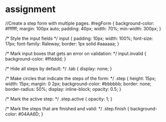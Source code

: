# assignment
//Create a step form with multiple pages.
#regForm {
  background-color: #ffffff;
  margin: 100px auto;
  padding: 40px;
  width: 70%;
  min-width: 300px;
}

/* Style the input fields */
input {
  padding: 10px;
  width: 100%;
  font-size: 17px;
  font-family: Raleway;
  border: 1px solid #aaaaaa;
}

/* Mark input boxes that gets an error on validation: */
input.invalid {
  background-color: #ffdddd;
}

/* Hide all steps by default: */
.tab {
  display: none;
}

/* Make circles that indicate the steps of the form: */
.step {
  height: 15px;
  width: 15px;
  margin: 0 2px;
  background-color: #bbbbbb;
  border: none;
  border-radius: 50%;
  display: inline-block;
  opacity: 0.5;
}

/* Mark the active step: */
.step.active {
  opacity: 1;
}

/* Mark the steps that are finished and valid: */
.step.finish {
  background-color: #04AA6D;
}
